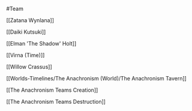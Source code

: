 #Team

[[Zatana Wynlana]]

[[Daiki Kutsuki]]

[[Elman 'The Shadow' Holt]]

[[Virna (Time)]]

[[Willow Crassus]]

[[Worlds-Timelines/The Anachronism (World)/The Anachronism Tavern]]

[[The Anachronism Teams Creation]]

[[The Anachronism Teams Destruction]]